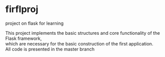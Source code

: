 # firflproj
project on flask for learning

This project implements the basic structures and core functionality of the Flask framework, <br>which are necessary for the basic construction of the first application.<br>All code is presented in the master branch
